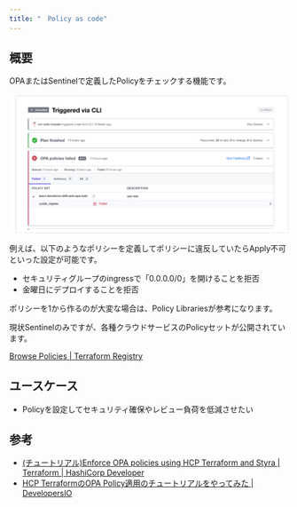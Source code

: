 ```yaml
---
title: "　Policy as code"
---
```


## 概要

OPAまたはSentinelで定義したPolicyをチェックする機能です。

![](/images//chapter_6/08-policy.png)

例えば、以下のようなポリシーを定義してポリシーに違反していたらApply不可といった設定が可能です。

- セキュリティグループのingressで「0.0.0.0/0」を開けることを拒否
- 金曜日にデプロイすることを拒否

ポリシーを1から作るのが大変な場合は、Policy Librariesが参考になります。

現状Sentinelのみですが、各種クラウドサービスのPolicyセットが公開されています。

[Browse Policies \| Terraform Registry](https://registry.terraform.io/browse/policies)

## ユースケース

- Policyを設定してセキュリティ確保やレビュー負荷を低減させたい

## 参考

- [(チュートリアル)Enforce OPA policies using HCP Terraform and Styra \| Terraform \| HashiCorp Developer](https://developer.hashicorp.com/terraform/tutorials/cloud/validation-enforcement)
- [HCP TerraformのOPA Policy適用のチュートリアルをやってみた \| DevelopersIO](https://dev.classmethod.jp/articles/terraform-cloud-opa-policy-tutorial/)
